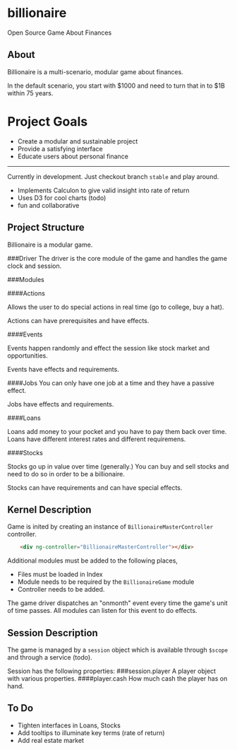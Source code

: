 billionaire
===========

Open Source Game About Finances

About
----
Billionaire is a multi-scenario, modular game about finances.

In the default scenario, you start with $1000 and need to turn that in to $1B within 75 years.

Project Goals
======
- Create a modular and sustainable project
- Provide a satisfying interface
- Educate users about personal finance

-------
Currently in development. Just checkout branch `stable` and play around.

- Implements Calculon to give valid insight into rate of return
- Uses D3 for cool charts (todo)
- fun and collaborative



Project Structure
------

Billionaire is a modular game.

###Driver
The driver is the core module of the game and handles the game clock and session.

###Modules

####Actions

Allows the user to do special actions in real time (go to college, buy a hat).

Actions can have prerequisites and have effects.

####Events

Events happen randomly and effect the session like stock market and opportunities.

Events have effects and requirements.

####Jobs
You can only have one job at a time and they have a passive effect.

Jobs have effects and requirements.

####Loans

Loans add money to your pocket and you have to pay them back over time.
Loans have different interest rates and different requiremens.

####Stocks

Stocks go up in value over time (generally.) You can buy and sell stocks and need to do so in order to be a billionaire.

Stocks can have requirements and can have special effects.

Kernel Description
-----------
Game is inited by creating an instance of `BillionaireMasterController` controller.

```html
	<div ng-controller="BillionaireMasterController"></div>
```

Additional modules must be added to the following places,
- Files must be loaded in Index
- Module needs to be required by the `BillionaireGame` module
- Controller needs to be added.

The game driver dispatches an "onmonth" event every time the game's unit of time passes. All modules can listen for this event to do effects.

Session Description
----------
The game is managed by a `session` object which is available through `$scope` and through a service (todo).

Session has the following properties:
###session.player
A player object with various properties.
####player.cash
How much cash the player has on hand.
####

To Do
------

- Tighten interfaces in Loans, Stocks
- Add tooltips to illuminate key terms (rate of return)
- Add real estate market
